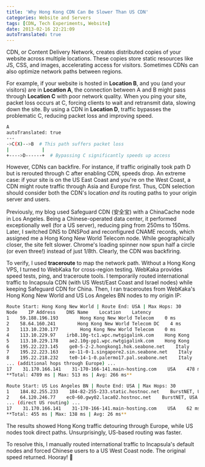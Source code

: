 ```yaml
---
title: 'Why Hong Kong CDN Can Be Slower Than US CDN'
categories: Website and Servers
tags: [CDN, Tech Experiments, Website]
date: 2013-02-16 22:21:09
autoTranslated: true
---
```


CDN, or Content Delivery Network, creates distributed copies of your website across multiple locations. These copies store static resources like JS, CSS, and images, accelerating access for visitors. Sometimes CDNs can also optimize network paths between regions.

For example, if your website is hosted in **Location B**, and you (and your visitors) are in **Location A**, the connection between A and B might pass through **Location C** with poor network quality. When you ping your site, packet loss occurs at C, forcing clients to wait and retransmit data, slowing down the site. By using a CDN in **Location D**, traffic bypasses the problematic C, reducing packet loss and improving speed.

```bash
A
autoTranslated: true
---
->C(X)-->B  # This path suffers packet loss
|            |
+---->D------+  # Bypassing C significantly speeds up access
```

However, CDNs can backfire. For instance, if traffic originally took path D but is rerouted through C after enabling CDN, speeds drop. An extreme case: if your site is on the US East Coast and you're on the West Coast, a CDN might route traffic through Asia and Europe first. Thus, CDN selection should consider both the CDN's location *and* its routing paths to your origin server and users.

Previously, my blog used Safeguard CDN (安全宝) with a ChinaCache node in Los Angeles. Being a Chinese-operated data center, it performed exceptionally well (for a US server), reducing ping from 250ms to 150ms. Later, I switched DNS to DNSPod and reconfigured CNAME records, which assigned me a Hong Kong New World Telecom node. While geographically closer, the site felt slower. Chrome's loading spinner now spun half a circle (or even three!) instead of just 1/8th. Clearly, the CDN was backfiring.

To verify, I used **traceroute** to map the network path. Without a Hong Kong VPS, I turned to WebKaka for cross-region testing. WebKaka provides speed tests, ping, and traceroute tools. I temporarily routed international traffic to Incapsula CDN (with US West/East Coast and Israel nodes) while keeping Safeguard CDN for China. Then, I ran traceroutes from WebKaka's Hong Kong New World and US Los Angeles BN nodes to my origin IP:

```bash
Route Start: Hong Kong New World | Route End: USA | Max Hops: 30
Node    IP Address    DNS Name    Location    Latency
1    59.188.196.193        Hong Kong New World Telecom    0 ms
2    58.64.160.241        Hong Kong New World Telecom DC    4 ms
3    113.10.230.177        Hong Kong New World Telecom    0 ms
4    113.10.229.97    irb8.10g-tc1.wpc.nwtgigalink.com    Hong Kong    5 ms
5    113.10.229.178    ae2.10g-pp1.wpc.nwtgigalink.com    Hong Kong    1 ms
6    195.22.223.145    ge0-5-2-2.hongkong1.hok.seabone.net    Italy    3 ms
7    195.22.223.163    xe-11-0-1.singapore2.sin.seabone.net    Italy    32 ms
8    195.22.218.232    te0-14-1-0.palermo17.pal.seabone.net    Italy    435 ms
... (additional hops through Europe) ...
17    31.170.166.141    31-170-166-141.main-hosting.com    USA    478 ms
**Total: 4789 ms | Max: 513 ms | Avg: 266 ms**

Route Start: US Los Angeles BN | Route End: USA | Max Hops: 30
1    184.82.255.233    184-82-255-233.static.hostnoc.net    BurstNET, USA    2 ms
2    64.120.246.77    ec0-60.gwy02.laca02.hostnoc.net    BurstNET, USA    0 ms
... (direct US routing) ...
17    31.170.166.141    31-170-166-141.main-hosting.com    USA    62 ms
**Total: 455 ms | Max: 138 ms | Avg: 26 ms**
```

The results showed Hong Kong traffic detouring through Europe, while US nodes took direct paths. Unsurprisingly, US-based routing was faster.

To resolve this, I manually routed international traffic to Incapsula's default nodes and forced Chinese users to a US West Coast node. The original speed returned. Hooray! 🎉
